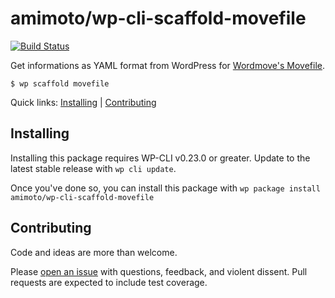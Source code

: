 # amimoto/wp-cli-scaffold-movefile

[![Build Status](https://travis-ci.org/miya0001/wp-cli-scaffold-movefile.svg?branch=master)](https://travis-ci.org/miya0001/wp-cli-scaffold-movefile)

Get informations as YAML format from WordPress for [Wordmove's Movefile](http://welaika.github.io/wordmove/).

```
$ wp scaffold movefile
```

Quick links: [Installing](#installing) | [Contributing](#contributing)

## Installing

Installing this package requires WP-CLI v0.23.0 or greater. Update to the latest stable release with `wp cli update`.

Once you've done so, you can install this package with `wp package install amimoto/wp-cli-scaffold-movefile`

## Contributing

Code and ideas are more than welcome.

Please [open an issue](https://github.com/miya0001/wp-cli-scaffold-movefile/issues) with questions, feedback, and violent dissent. Pull requests are expected to include test coverage.
